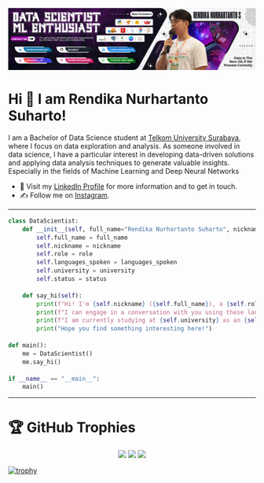 <a href="https://github.com/Rendika7/Rendika7.git" align="center">
  <picture>
    <source media="(prefers-color-scheme: dark)" srcset="Header Github.png">
    <img alt="Impressive Profile READMEs Screenshot" src="Header Github.png">
  </picture>
</a>

# Hi 👋 I am Rendika Nurhartanto Suharto! 
I am a Bachelor of Data Science student at [Telkom University Surabaya](https://surabaya.telkomuniversity.ac.id/), where I focus on data exploration and analysis. As someone involved in data science, I have a particular interest in developing data-driven solutions and applying data analysis techniques to generate valuable insights. Especially in the fields of Machine Learning and Deep Neural Networks
- 🏡 Visit my [LinkedIn Profile](https://www.linkedin.com/in/rendika-nurhartanto-s-882431218/) for more information and to get in touch.
- ✍️ Follow me on [Instagram](https://www.instagram.com/rendika__07/?hl=en).

--- --- --- --- --- --- --- --- --- --- --- --- --- --- --- --- --- --- --- --- --- --- --- --- ---

```python
class DataScientist:
    def __init__(self, full_name="Rendika Nurhartanto Suharto", nickname="Rendika", role="Data Scientist", languages_spoken=["id_ID", "en_US"], university="Telkom University Surabaya", status="Undergraduate Student"):
        self.full_name = full_name
        self.nickname = nickname
        self.role = role
        self.languages_spoken = languages_spoken
        self.university = university
        self.status = status

    def say_hi(self):
        print(f"Hi! I'm {self.nickname} ({self.full_name}), a {self.role}.")
        print(f"I can engage in a conversation with you using these languages: {', '.join(self.languages_spoken)}")
        print(f"I am currently studying at {self.university} as an {self.status}.")
        print("Hope you find something interesting here!")

def main():
    me = DataScientist()
    me.say_hi()

if __name__ == "__main__":
    main()
```
--- --- --- --- ---
# 🏆 GitHub Trophies

<p align="center">
  <img src="https://github-readme-stats.vercel.app/api?username=Rendika7&show_icons=true&theme=bear" width="400">
  <img src="https://github-readme-streak-stats.herokuapp.com?user=Rendika7&theme=dark&hide_border=true" width="400">
  <img height="180em" src="https://github-readme-stats-eight-theta.vercel.app/api/top-langs/?username=Rendika7&layout=compact&langs_count=6&theme=buefy"/>
</p>

[![trophy](https://github-profile-trophy.vercel.app/?username=Rendika7&theme=onedark&column=10&margin-w=15&margin-h=15&row=1)](https://github.com/ryo-ma/github-profile-trophy)

<!---
## Github Statistic
<p align="center">
<a href="https://github.com/FahriPutra00/FahriPutra00">
  <img height="180em" src="https://github-readme-stats-eight-theta.vercel.app/api/top-langs/?username=FahriPutra00&layout=compact&langs_count=8&theme=buefy"/>
<img height="180em" src="https://github-readme-stats-eight-theta.vercel.app/api?username=FahriPutra00&show_icons=true&theme=buefy&include_all_commits=true&count_private=true"/>
  <img height="180em" src="https://github-readme-stats-eight-theta.vercel.app/api?username=FahriPutra00&show_icons=true&theme=algolia&include_all_commits=true&count_private=true"/>
  <img height="180em" src="https://github-readme-stats-eight-theta.vercel.app/api/top-langs/?username=FahriPutra00&theme=algolia"/>
</a>
</p>
--->

<!---
Rendika7/Rendika7 is a ✨ special ✨ repository because its `README.md` (this file) appears on your GitHub profile.
You can click the Preview link to take a look at your changes.
--->
